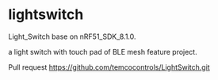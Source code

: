 # lightswitch

Light_Switch base on nRF51_SDK_8.1.0.

a light switch with touch pad of BLE mesh feature project.

Pull request https://github.com/temcocontrols/LightSwitch.git
